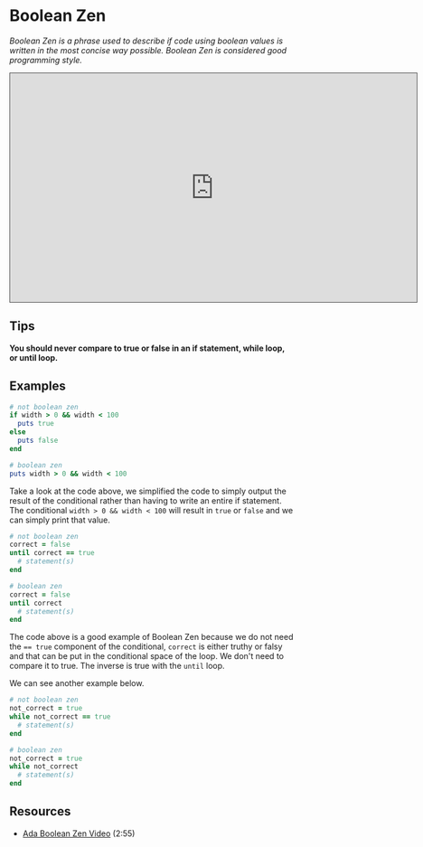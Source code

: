 # Boolean Zen

_Boolean Zen is a phrase used to describe if code using boolean values is written in the most concise way possible. Boolean Zen is considered good programming style._

<iframe src="https://adaacademy.hosted.panopto.com/Panopto/Pages/Embed.aspx?id=1d4f3740-edc2-469a-ac3c-bf980dd649cf&autoplay=false&offerviewer=true&showtitle=true&showbrand=false&start=0&interactivity=all" style="width: 720px; height: 405px; border: 1px solid #464646;" allowfullscreen allow="autoplay"></iframe>

## Tips

**You should never compare to true or false in an if statement, while loop, or until loop.**

## Examples

```ruby
# not boolean zen
if width > 0 && width < 100
  puts true
else
  puts false
end

# boolean zen
puts width > 0 && width < 100
```

Take a look at the code above, we simplified the code to simply output the result of the conditional rather than having to write an entire if statement.  The conditional `width > 0 && width < 100` will result in `true` or `false` and we can simply print that value.


```ruby
# not boolean zen
correct = false
until correct == true
  # statement(s)
end

# boolean zen
correct = false
until correct
  # statement(s)
end
```

The code above is a good example of Boolean Zen because we do not need the `== true` component of the conditional, `correct` is either truthy or falsy and that can be put in the conditional space of the loop.  We don't need to compare it to true.  The inverse is true with the `until` loop.

We can see another example below.

```ruby
# not boolean zen
not_correct = true
while not_correct == true
  # statement(s)
end

# boolean zen
not_correct = true
while not_correct
  # statement(s)
end
```

## Resources

* [Ada Boolean Zen Video](https://adaacademy.hosted.panopto.com/Panopto/Pages/Viewer.aspx?id=1d4f3740-edc2-469a-ac3c-bf980dd649cf) (2:55)
